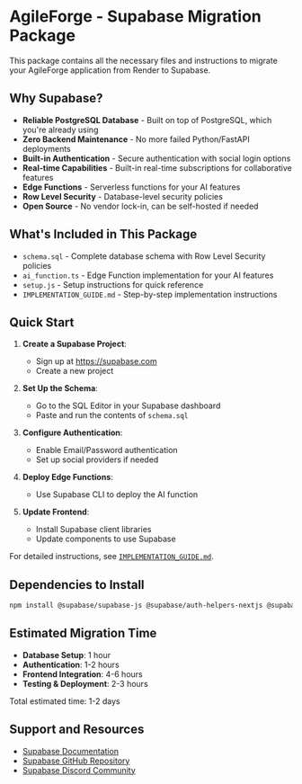 # AgileForge - Supabase Migration Package

This package contains all the necessary files and instructions to migrate your AgileForge application from Render to Supabase.

## Why Supabase?

- **Reliable PostgreSQL Database** - Built on top of PostgreSQL, which you're already using
- **Zero Backend Maintenance** - No more failed Python/FastAPI deployments
- **Built-in Authentication** - Secure authentication with social login options
- **Real-time Capabilities** - Built-in real-time subscriptions for collaborative features
- **Edge Functions** - Serverless functions for your AI features
- **Row Level Security** - Database-level security policies
- **Open Source** - No vendor lock-in, can be self-hosted if needed

## What's Included in This Package

- `schema.sql` - Complete database schema with Row Level Security policies
- `ai_function.ts` - Edge Function implementation for your AI features
- `setup.js` - Setup instructions for quick reference
- `IMPLEMENTATION_GUIDE.md` - Step-by-step implementation instructions

## Quick Start

1. **Create a Supabase Project**:
   - Sign up at https://supabase.com
   - Create a new project

2. **Set Up the Schema**:
   - Go to the SQL Editor in your Supabase dashboard
   - Paste and run the contents of `schema.sql`

3. **Configure Authentication**:
   - Enable Email/Password authentication
   - Set up social providers if needed

4. **Deploy Edge Functions**:
   - Use Supabase CLI to deploy the AI function

5. **Update Frontend**:
   - Install Supabase client libraries
   - Update components to use Supabase

For detailed instructions, see [`IMPLEMENTATION_GUIDE.md`](./IMPLEMENTATION_GUIDE.md).

## Dependencies to Install

```bash
npm install @supabase/supabase-js @supabase/auth-helpers-nextjs @supabase/auth-ui-react @supabase/auth-ui-shared
```

## Estimated Migration Time

- **Database Setup**: 1 hour
- **Authentication**: 1-2 hours
- **Frontend Integration**: 4-6 hours
- **Testing & Deployment**: 2-3 hours

Total estimated time: 1-2 days

## Support and Resources

- [Supabase Documentation](https://supabase.com/docs)
- [Supabase GitHub Repository](https://github.com/supabase/supabase)
- [Supabase Discord Community](https://discord.supabase.com) 
